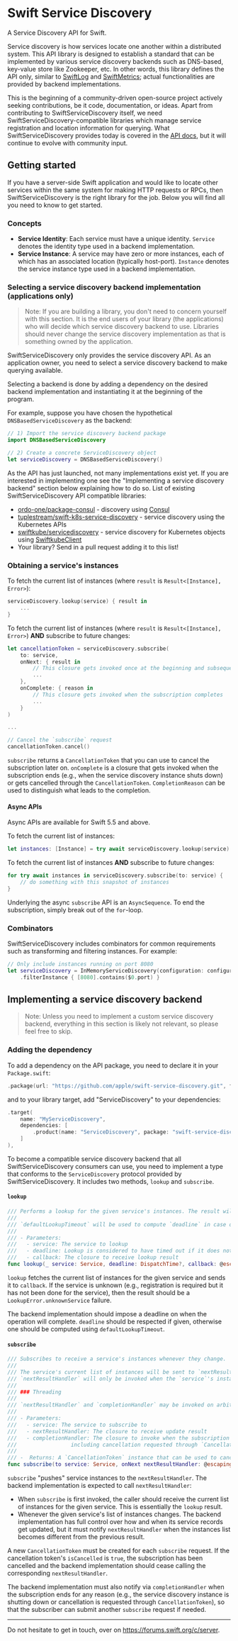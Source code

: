 # Swift Service Discovery

A Service Discovery API for Swift. 

Service discovery is how services locate one another within a distributed system. This API library is designed to establish a standard that can be implemented by various service discovery backends such as DNS-based, key-value store like Zookeeper, etc. In other words, this library defines the API only, similar to [SwiftLog](https://github.com/apple/swift-log) and [SwiftMetrics](https://github.com/apple/swift-metrics); actual functionalities are provided by backend implementations. 

This is the beginning of a community-driven open-source project actively seeking contributions, be it code, documentation, or ideas. Apart from contributing to SwiftServiceDiscovery itself, we need SwiftServiceDiscovery-compatible libraries which manage service registration and location information for querying. What SwiftServiceDiscovery provides today is covered in the [API docs][api-docs], but it will continue to evolve with community input.

## Getting started

If you have a server-side Swift application and would like to locate other services within the same system for making HTTP requests or RPCs, then SwiftServiceDiscovery is the right library for the job. Below you will find all you need to know to get started.

### Concepts

- **Service Identity**: Each service must have a unique identity. `Service` denotes the identity type used in a backend implementation.
- **Service Instance**: A service may have zero or more instances, each of which has an associated location (typically host-port). `Instance` denotes the service instance type used in a backend implementation. 

### Selecting a service discovery backend implementation (applications only)

> Note: If you are building a library, you don't need to concern yourself with this section. It is the end users of your library (the applications) who will decide which service discovery backend to use. Libraries should never change the service discovery implementation as that is something owned by the application.

SwiftServiceDiscovery only provides the service discovery API. As an application owner, you need to select a service discovery backend to make querying available.

Selecting a backend is done by adding a dependency on the desired backend implementation and instantiating it at the beginning of the program. 

For example, suppose you have chosen the hypothetical `DNSBasedServiceDiscovery` as the backend: 

```swift
// 1) Import the service discovery backend package
import DNSBasedServiceDiscovery

// 2) Create a concrete ServiceDiscovery object
let serviceDiscovery = DNSBasedServiceDiscovery()
```

As the API has just launched, not many implementations exist yet. If you are interested in implementing one see the "Implementing a service discovery backend" section below explaining how to do so. List of existing SwiftServiceDiscovery API compatible libraries:

- [ordo-one/package-consul](https://github.com/ordo-one/package-consul) - discovery using [Consul](https://www.consul.io)
- [tuplestream/swift-k8s-service-discovery](https://github.com/tuplestream/swift-k8s-service-discovery) - service discovery using the Kubernetes APIs
- [swiftkube/servicediscovery](https://github.com/swiftkube/servicediscovery) - service discovery for Kubernetes objects using [SwiftkubeClient](https://github.com/swiftkube/client)
- Your library? Send in a pull request adding it to this list!

### Obtaining a service's instances

To fetch the current list of instances (where `result` is `Result<[Instance], Error>`):

```swift
serviceDiscovery.lookup(service) { result in
    ...
}
```

To fetch the current list of instances (where `result` is `Result<[Instance], Error>`) **AND** subscribe to future changes:

```swift
let cancellationToken = serviceDiscovery.subscribe(
    to: service, 
    onNext: { result in
        // This closure gets invoked once at the beginning and subsequently each time a change occurs
        ...
    },
    onComplete: { reason in
        // This closure gets invoked when the subscription completes
        ...
    }
)

...

// Cancel the `subscribe` request
cancellationToken.cancel()
```

`subscribe` returns a `CancellationToken` that you can use to cancel the subscription later on. `onComplete` is a closure that
gets invoked when the subscription ends (e.g., when the service discovery instance shuts down) or gets cancelled through the 
`CancellationToken`. `CompletionReason` can be used to distinguish what leads to the completion.

#### Async APIs

Async APIs are available for Swift 5.5 and above.
                                                
To fetch the current list of instances:
                                            
```swift
let instances: [Instance] = try await serviceDiscovery.lookup(service)
```
   
To fetch the current list of instances **AND** subscribe to future changes:
                                                
```swift
for try await instances in serviceDiscovery.subscribe(to: service) {
    // do something with this snapshot of instances
}
```
                                            
Underlying the async `subscribe` API is an `AsyncSequence`. To end the subscription, simply break out of the `for`-loop.

### Combinators

SwiftServiceDiscovery includes combinators for common requirements such as transforming and filtering instances. For example:

```swift
// Only include instances running on port 8080
let serviceDiscovery = InMemoryServiceDiscovery(configuration: configuration)
    .filterInstance { [8080].contains($0.port) }
```

## Implementing a service discovery backend

> Note: Unless you need to implement a custom service discovery backend, everything in this section is likely not relevant, so please feel free to skip.

### Adding the dependency

To add a dependency on the API package, you need to declare it in your `Package.swift`:

```swift
.package(url: "https://github.com/apple/swift-service-discovery.git", from: "1.3.0"),
```

and to your library target, add "ServiceDiscovery" to your dependencies:

```swift
.target(
    name: "MyServiceDiscovery", 
    dependencies: [
        .product(name: "ServiceDiscovery", package: "swift-service-discovery"),
    ]
),
```

To become a compatible service discovery backend that all SwiftServiceDiscovery consumers can use, you need to implement a type that conforms to the `ServiceDiscovery` protocol provided by SwiftServiceDiscovery. It includes two methods, `lookup` and `subscribe`.

#### `lookup`

```swift
/// Performs a lookup for the given service's instances. The result will be sent to `callback`.
///
/// `defaultLookupTimeout` will be used to compute `deadline` in case one is not specified.
///
/// - Parameters:
///   - service: The service to lookup
///   - deadline: Lookup is considered to have timed out if it does not complete by this time
///   - callback: The closure to receive lookup result
func lookup(_ service: Service, deadline: DispatchTime?, callback: @escaping (Result<[Instance], Error>) -> Void)
```

`lookup` fetches the current list of instances for the given service and sends it to `callback`. If the service is unknown (e.g., registration is required but it has not been done for the service), then the result should be a `LookupError.unknownService` failure. 

The backend implementation should impose a deadline on when the operation will complete. `deadline` should be respected if given, otherwise one should be computed using `defaultLookupTimeout`. 

#### `subscribe`

```swift
/// Subscribes to receive a service's instances whenever they change.
///
/// The service's current list of instances will be sent to `nextResultHandler` when this method is first called. Subsequently,
/// `nextResultHandler` will only be invoked when the `service`'s instances change.
///
/// ### Threading
///
/// `nextResultHandler` and `completionHandler` may be invoked on arbitrary threads, as determined by implementation.
///
/// - Parameters:
///   - service: The service to subscribe to
///   - nextResultHandler: The closure to receive update result
///   - completionHandler: The closure to invoke when the subscription completes (e.g., when the `ServiceDiscovery` instance exits, etc.),
///                 including cancellation requested through `CancellationToken`.
///
/// -  Returns: A `CancellationToken` instance that can be used to cancel the subscription in the future.
func subscribe(to service: Service, onNext nextResultHandler: @escaping (Result<[Instance], Error>) -> Void, onComplete completionHandler: @escaping (CompletionReason) -> Void) -> CancellationToken
```

`subscribe` "pushes" service instances to the `nextResultHandler`. The backend implementation is expected to call `nextResultHandler`:

- When `subscribe` is first invoked, the caller should receive the current list of instances for the given service. This is essentially the `lookup` result.
- Whenever the given service's list of instances changes. The backend implementation has full control over how and when its service records get updated, but it must notify `nextResultHandler` when the instances list becomes different from the previous result.

A new `CancellationToken` must be created for each `subscribe` request. If the cancellation token's `isCancelled` is `true`, the subscription has been cancelled and the backend implementation should cease calling the corresponding `nextResultHandler`.

The backend implementation must also notify via `completionHandler` when the subscription ends for any reason (e.g., the service discovery instance is shutting down or cancellation is requested through `CancellationToken`), so that the subscriber can submit another `subscribe` request if needed.

---

Do not hesitate to get in touch, over on https://forums.swift.org/c/server.

[api-docs]: https://apple.github.io/swift-service-discovery/
